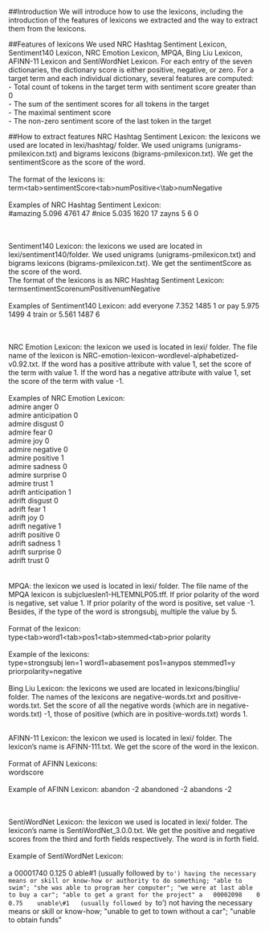 ##Introduction
We will introduce how to use the lexicons, including the introduction of the features of lexicons we extracted and the way to extract them from the lexicons. 

##Features of lexicons
We used NRC Hashtag Sentiment Lexicon, Sentiment140 Lexicon, NRC Emotion Lexicon, MPQA, Bing Liu Lexicon, AFINN-11 Lexicon and SentiWordNet Lexicon. For each entry of the seven dictionaries, the dictionary score is either positive, negative, or zero. For a target term and each individual dictionary, several features are computed:
<br/>- Total count of tokens in the target term with sentiment score greater than 0
<br/>- The sum of the sentiment scores for all tokens in the target
<br/>- The maximal sentiment score
<br/>- The non-zero sentiment score of the last token in the target

##How to extract features
NRC Hashtag Sentiment Lexicon: the lexicons we used are located in lexi/hashtag/ folder. We used unigrams (unigrams-pmilexicon.txt) and bigrams lexicons (bigrams-pmilexicon.txt). We get the sentimentScore as the score of the word.
<br/><br/>
The format of the lexicons is:<br/>
term\<tab\>sentimentScore\<tab\>numPositive<\tab\>numNegative
<br/><br/>
Examples of NRC Hashtag Sentiment Lexicon:<br/>
\#amazing	5.096	4761	47
\#nice	5.035	1620	17
zayns	5	6	0

<br/><br/>
Sentiment140 Lexicon: the lexicons we used are located in lexi/sentiment140/folder. We used  unigrams (unigrams-pmilexicon.txt) and bigrams lexicons (bigrams-pmilexicon.txt). We get the sentimentScore as the score of the word.
<br/>
The format of the lexicons is as NRC Hashtag Sentiment Lexicon:<br/>
term<tab>sentimentScore<tab>numPositive<tab>numNegative
<br/><br/>
Examples of Sentiment140 Lexicon:
add everyone	7.352	1485	1
or pay	5.975	1499	4
train or	5.561	1487	6

<br/><br/>
NRC Emotion Lexicon: the lexicon we used is located in lexi/ folder. The file name of the lexicon is NRC-emotion-lexicon-wordlevel-alphabetized-v0.92.txt. If the word has a positive attribute with value 1, set the score of the term with value 1. If the word has a negative attribute with value 1, set the score of the term with value -1.
<br/><br/>
Examples of NRC Emotion Lexicon:<br/>
admire	anger	0<br/>
admire	anticipation	0<br/>
admire	disgust	0<br/>
admire	fear	0<br/>
admire	joy	0<br/>
admire	negative	0<br/>
admire	positive	1<br/>
admire	sadness	0<br/>
admire	surprise	0<br/>
admire	trust	1<br/>
adrift	anticipation	1<br/>
adrift	disgust	0<br/>
adrift	fear	1<br/>
adrift	joy	0<br/>
adrift	negative	1<br/>
adrift	positive	0<br/>
adrift	sadness	1<br/>
adrift	surprise	0<br/>
adrift	trust	0<br/>
<br/><br/>
MPQA: the lexicon we used is located in lexi/ folder. The file name of the MPQA lexicon is subjclueslen1-HLTEMNLP05.tff. If prior polarity of the word is negative, set value 1. If prior polarity of the word is positive, set value -1. Besides, if the type of the word is strongsubj, multiple the value by 5.
<br/><br/>
Format of the lexicon:<br/>
type\<tab\>word1\<tab\>pos1\<tab\>stemmed\<tab\>prior polarity
<br/><br/>
Example of the lexicons:<br/>
type=strongsubj len=1 word1=abasement pos1=anypos stemmed1=y priorpolarity=negative
<br/><br/>
Bing Liu Lexicon: the lexicons we used are located in lexicons/bingliu/ folder. The names of the lexicons are negative-words.txt and positive-words.txt. Set the score of all the negative words (which are in negative-words.txt) -1, those of positive (which are in positive-words.txt) words 1.
<br/><br/>

AFINN-11 Lexicon: the lexicon we used is located in lexi/ folder. The lexicon’s name is AFINN-111.txt. We get the score of the word in the lexicon.
<br/><br/>
Format of AFINN Lexicons:<br/>
word<tab>score
<br/><br/>
Example of AFINN Lexicon:
abandon	-2
abandoned	-2
abandons	-2

<br/> <br/>
SentiWordNet Lexicon: the lexicon we used is located in lexi/ folder. The lexicon’s name is SentiWordNet_3.0.0.txt. We get the positive and negative scores from the third and forth fields respectively. The word is in forth field.
<br/><br/>
Example of SentiWordNet Lexicon:<br/>	
a	00001740	0.125	0	able\#1	(usually followed by `to') having the necessary means or skill or know-how or authority to do something; "able to swim"; "she was able to program her computer"; "we were at last able to buy a car"; "able to get a grant for the project"
a	00002098	0	0.75	unable\#1	(usually followed by `to') not having the necessary means or skill or know-how; "unable to get to town without a car"; "unable to obtain funds"